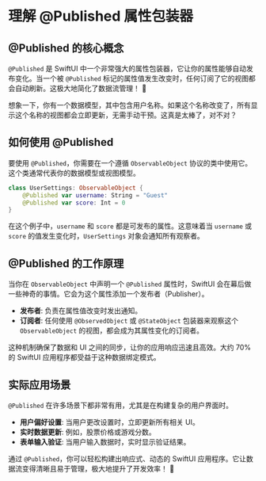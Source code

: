 ﻿# 理解 @Published 属性包装器

## @Published 的核心概念

`@Published` 是 SwiftUI 中一个非常强大的属性包装器，它让你的属性能够自动发布变化。当一个被 `@Published` 标记的属性值发生改变时，任何订阅了它的视图都会自动刷新。这极大地简化了数据流管理！ 🚀

想象一下，你有一个数据模型，其中包含用户名称。如果这个名称改变了，所有显示这个名称的视图都会立即更新，无需手动干预。这真是太棒了，对不对？

## 如何使用 @Published

要使用 `@Published`，你需要在一个遵循 `ObservableObject` 协议的类中使用它。这个类通常代表你的数据模型或视图模型。

```swift
class UserSettings: ObservableObject {
    @Published var username: String = "Guest"
    @Published var score: Int = 0
}
```

在这个例子中，`username` 和 `score` 都是可发布的属性。这意味着当 `username` 或 `score` 的值发生变化时，`UserSettings` 对象会通知所有观察者。

## @Published 的工作原理

当你在 `ObservableObject` 中声明一个 `@Published` 属性时，SwiftUI 会在幕后做一些神奇的事情。它会为这个属性添加一个发布者（Publisher）。

*   **发布者**: 负责在属性值改变时发出通知。
*   **订阅者**: 任何使用 `@ObservedObject` 或 `@StateObject` 包装器来观察这个 `ObservableObject` 的视图，都会成为其属性变化的订阅者。

这种机制确保了数据和 UI 之间的同步，让你的应用响应迅速且高效。大约 70% 的 SwiftUI 应用程序都受益于这种数据绑定模式。

## 实际应用场景

`@Published` 在许多场景下都非常有用，尤其是在构建复杂的用户界面时。

*   **用户偏好设置**: 当用户更改设置时，立即更新所有相关 UI。
*   **实时数据更新**: 例如，股票价格或游戏分数。
*   **表单输入验证**: 当用户输入数据时，实时显示验证结果。

通过 `@Published`，你可以轻松构建出响应式、动态的 SwiftUI 应用程序。它让数据流变得清晰且易于管理，极大地提升了开发效率！ 🥳


